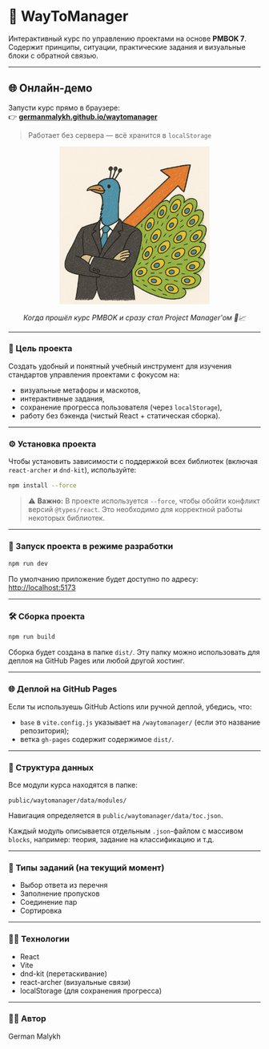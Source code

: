 # 🧭 WayToManager

Интерактивный курс по управлению проектами на основе **PMBOK 7**.  
Содержит принципы, ситуации, практические задания и визуальные блоки с обратной связью.

---
## 🌐 Онлайн-демо

Запусти курс прямо в браузере:  
👉 **[germanmalykh.github.io/waytomanager](https://germanmalykh.github.io/waytomanager/)**

> Работает без сервера — всё хранится в `localStorage`

<p align="center">
  <img src="./readme.png" width="300" alt="Stonks Mascot" />
</p>

<p align="center"><em>Когда прошёл курс PMBOK и сразу стал Project Manager'ом 🦚📈</em></p>

---


### 🎯 Цель проекта

Создать удобный и понятный учебный инструмент для изучения стандартов управления проектами с фокусом на:

- визуальные метафоры и маскотов,
- интерактивные задания,
- сохранение прогресса пользователя (через `localStorage`),
- работу без бэкенда (чистый React + статическая сборка).

---

### ⚙️ Установка проекта

Чтобы установить зависимости с поддержкой всех библиотек (включая `react-archer` и `dnd-kit`), используйте:

```bash
npm install --force
````

> ⚠️ **Важно:**
> В проекте используется `--force`, чтобы обойти конфликт версий `@types/react`.
> Это необходимо для корректной работы некоторых библиотек.

---

### 🚀 Запуск проекта в режиме разработки

```bash
npm run dev
```

По умолчанию приложение будет доступно по адресу: [http://localhost:5173](http://localhost:5173)

---

### 🛠 Сборка проекта

```bash
npm run build
```

Сборка будет создана в папке `dist/`.
Эту папку можно использовать для деплоя на GitHub Pages или любой другой хостинг.

---

### 🌐 Деплой на GitHub Pages

Если ты используешь GitHub Actions или ручной деплой, убедись, что:

* `base` в `vite.config.js` указывает на `/waytomanager/` (если это название репозитория);
* ветка `gh-pages` содержит содержимое `dist/`.

---

### 📁 Структура данных

Все модули курса находятся в папке:

```
public/waytomanager/data/modules/
```

Навигация определяется в `public/waytomanager/data/toc.json`.

Каждый модуль описывается отдельным `.json`-файлом с массивом `blocks`, например: теория, задание на классификацию и т.д.

---

### 🧩 Типы заданий (на текущий момент)

* Выбор ответа из перечня
* Заполнение пропусков
* Соединение пар
* Сортировка

---

### 🧑‍💻 Технологии

* React
* Vite
* dnd-kit (перетаскивание)
* react-archer (визуальные связи)
* localStorage (для сохранения прогресса)

---


### 🧙‍♂️ Автор

German Malykh
